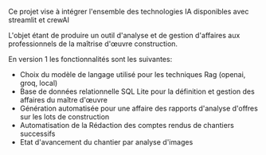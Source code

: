 Ce projet vise à intégrer l'ensemble des technologies IA disponibles avec streamlit et crewAI

L'objet étant de produire un outil d'analyse et de gestion d'affaires aux professionnels de la maîtrise d'œuvre construction.

En version 1 les fonctionnalités sont les suivantes: 
- Choix du modèle de langage utilisé pour les techniques Rag (openai, groq, local)
- Base de données relationnelle SQL Lite pour la définition et gestion des affaires du maître d'œuvre
- Génération automatisée pour une affaire des rapports d'analyse d'offres sur les lots de construction
- Automatisation de la Rédaction des comptes rendus de chantiers successifs
- Etat d'avancement du chantier par analyse d'images
  
